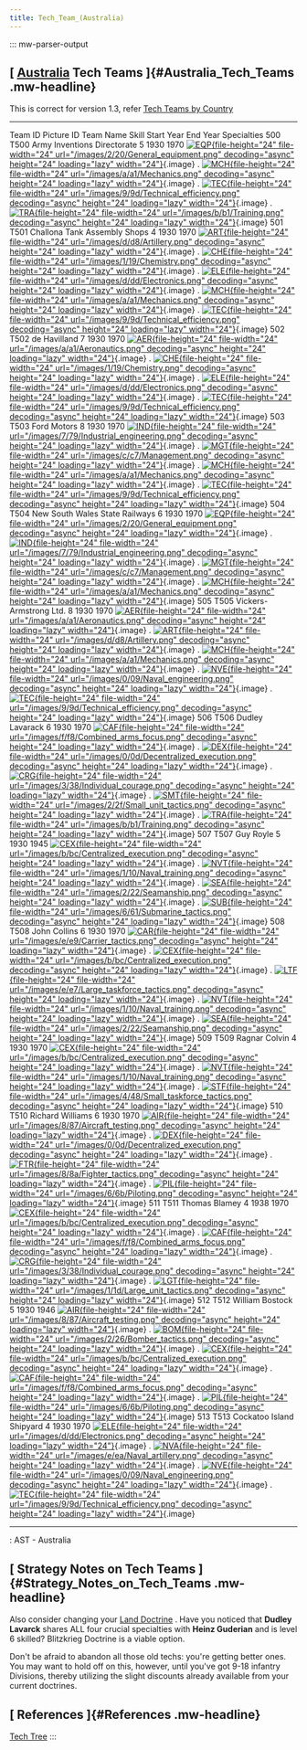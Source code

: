 ```yaml
---
title: Tech_Team_(Australia)
---
```


::: mw-parser-output

## [ [Australia](/wiki/Australia "Australia") Tech Teams ]{#Australia_Tech_Teams .mw-headline}

This is correct for version 1.3, refer [Tech Teams by
Country](/wiki/Tech_Teams_by_Country "Tech Teams by Country")

---

Team ID Picture ID Team Name Skill Start Year End Year Specialties
500 T500 Army Inventions Directorate 5 1930 1970 [![EQP](/images/2/20/General_equipment.png){file-height="24" file-width="24" url="/images/2/20/General_equipment.png" decoding="async" height="24" loading="lazy" width="24"}](/wiki/File:General_equipment.png "EQP"){.image} . [![MCH](/images/a/a1/Mechanics.png){file-height="24" file-width="24" url="/images/a/a1/Mechanics.png" decoding="async" height="24" loading="lazy" width="24"}](/wiki/File:Mechanics.png "MCH"){.image} . [![TEC](/images/9/9d/Technical_efficiency.png){file-height="24" file-width="24" url="/images/9/9d/Technical_efficiency.png" decoding="async" height="24" loading="lazy" width="24"}](/wiki/File:Technical_efficiency.png "TEC"){.image} . [![TRA](/images/b/b1/Training.png){file-height="24" file-width="24" url="/images/b/b1/Training.png" decoding="async" height="24" loading="lazy" width="24"}](/wiki/File:Training.png "TRA"){.image}
501 T501 Challona Tank Assembly Shops 4 1930 1970 [![ART](/images/d/d8/Artillery.png){file-height="24" file-width="24" url="/images/d/d8/Artillery.png" decoding="async" height="24" loading="lazy" width="24"}](/wiki/File:Artillery.png "ART"){.image} . [![CHE](/images/1/19/Chemistry.png){file-height="24" file-width="24" url="/images/1/19/Chemistry.png" decoding="async" height="24" loading="lazy" width="24"}](/wiki/File:Chemistry.png "CHE"){.image} . [![ELE](/images/d/dd/Electronics.png){file-height="24" file-width="24" url="/images/d/dd/Electronics.png" decoding="async" height="24" loading="lazy" width="24"}](/wiki/File:Electronics.png "ELE"){.image} . [![MCH](/images/a/a1/Mechanics.png){file-height="24" file-width="24" url="/images/a/a1/Mechanics.png" decoding="async" height="24" loading="lazy" width="24"}](/wiki/File:Mechanics.png "MCH"){.image} . [![TEC](/images/9/9d/Technical_efficiency.png){file-height="24" file-width="24" url="/images/9/9d/Technical_efficiency.png" decoding="async" height="24" loading="lazy" width="24"}](/wiki/File:Technical_efficiency.png "TEC"){.image}
502 T502 de Havilland 7 1930 1970 [![AER](/images/a/a1/Aeronautics.png){file-height="24" file-width="24" url="/images/a/a1/Aeronautics.png" decoding="async" height="24" loading="lazy" width="24"}](/wiki/File:Aeronautics.png "AER"){.image} . [![CHE](/images/1/19/Chemistry.png){file-height="24" file-width="24" url="/images/1/19/Chemistry.png" decoding="async" height="24" loading="lazy" width="24"}](/wiki/File:Chemistry.png "CHE"){.image} . [![ELE](/images/d/dd/Electronics.png){file-height="24" file-width="24" url="/images/d/dd/Electronics.png" decoding="async" height="24" loading="lazy" width="24"}](/wiki/File:Electronics.png "ELE"){.image} . [![TEC](/images/9/9d/Technical_efficiency.png){file-height="24" file-width="24" url="/images/9/9d/Technical_efficiency.png" decoding="async" height="24" loading="lazy" width="24"}](/wiki/File:Technical_efficiency.png "TEC"){.image}
503 T503 Ford Motors 8 1930 1970 [![IND](/images/7/79/Industrial_engineering.png){file-height="24" file-width="24" url="/images/7/79/Industrial_engineering.png" decoding="async" height="24" loading="lazy" width="24"}](/wiki/File:Industrial_engineering.png "IND"){.image} . [![MGT](/images/c/c7/Management.png){file-height="24" file-width="24" url="/images/c/c7/Management.png" decoding="async" height="24" loading="lazy" width="24"}](/wiki/File:Management.png "MGT"){.image} . [![MCH](/images/a/a1/Mechanics.png){file-height="24" file-width="24" url="/images/a/a1/Mechanics.png" decoding="async" height="24" loading="lazy" width="24"}](/wiki/File:Mechanics.png "MCH"){.image} . [![TEC](/images/9/9d/Technical_efficiency.png){file-height="24" file-width="24" url="/images/9/9d/Technical_efficiency.png" decoding="async" height="24" loading="lazy" width="24"}](/wiki/File:Technical_efficiency.png "TEC"){.image}
504 T504 New South Wales State Railways 6 1930 1970 [![EQP](/images/2/20/General_equipment.png){file-height="24" file-width="24" url="/images/2/20/General_equipment.png" decoding="async" height="24" loading="lazy" width="24"}](/wiki/File:General_equipment.png "EQP"){.image} . [![IND](/images/7/79/Industrial_engineering.png){file-height="24" file-width="24" url="/images/7/79/Industrial_engineering.png" decoding="async" height="24" loading="lazy" width="24"}](/wiki/File:Industrial_engineering.png "IND"){.image} . [![MGT](/images/c/c7/Management.png){file-height="24" file-width="24" url="/images/c/c7/Management.png" decoding="async" height="24" loading="lazy" width="24"}](/wiki/File:Management.png "MGT"){.image} . [![MCH](/images/a/a1/Mechanics.png){file-height="24" file-width="24" url="/images/a/a1/Mechanics.png" decoding="async" height="24" loading="lazy" width="24"}](/wiki/File:Mechanics.png "MCH"){.image}
505 T505 Vickers-Armstrong Ltd. 8 1930 1970 [![AER](/images/a/a1/Aeronautics.png){file-height="24" file-width="24" url="/images/a/a1/Aeronautics.png" decoding="async" height="24" loading="lazy" width="24"}](/wiki/File:Aeronautics.png "AER"){.image} . [![ART](/images/d/d8/Artillery.png){file-height="24" file-width="24" url="/images/d/d8/Artillery.png" decoding="async" height="24" loading="lazy" width="24"}](/wiki/File:Artillery.png "ART"){.image} . [![MCH](/images/a/a1/Mechanics.png){file-height="24" file-width="24" url="/images/a/a1/Mechanics.png" decoding="async" height="24" loading="lazy" width="24"}](/wiki/File:Mechanics.png "MCH"){.image} . [![NVE](/images/0/09/Naval_engineering.png){file-height="24" file-width="24" url="/images/0/09/Naval_engineering.png" decoding="async" height="24" loading="lazy" width="24"}](/wiki/File:Naval_engineering.png "NVE"){.image} . [![TEC](/images/9/9d/Technical_efficiency.png){file-height="24" file-width="24" url="/images/9/9d/Technical_efficiency.png" decoding="async" height="24" loading="lazy" width="24"}](/wiki/File:Technical_efficiency.png "TEC"){.image}
506 T506 Dudley Lavarack 6 1930 1970 [![CAF](/images/f/f8/Combined_arms_focus.png){file-height="24" file-width="24" url="/images/f/f8/Combined_arms_focus.png" decoding="async" height="24" loading="lazy" width="24"}](/wiki/File:Combined_arms_focus.png "CAF"){.image} . [![DEX](/images/0/0d/Decentralized_execution.png){file-height="24" file-width="24" url="/images/0/0d/Decentralized_execution.png" decoding="async" height="24" loading="lazy" width="24"}](/wiki/File:Decentralized_execution.png "DEX"){.image} . [![CRG](/images/3/38/Individual_courage.png){file-height="24" file-width="24" url="/images/3/38/Individual_courage.png" decoding="async" height="24" loading="lazy" width="24"}](/wiki/File:Individual_courage.png "CRG"){.image} . [![SMT](/images/2/2f/Small_unit_tactics.png){file-height="24" file-width="24" url="/images/2/2f/Small_unit_tactics.png" decoding="async" height="24" loading="lazy" width="24"}](/wiki/File:Small_unit_tactics.png "SMT"){.image} . [![TRA](/images/b/b1/Training.png){file-height="24" file-width="24" url="/images/b/b1/Training.png" decoding="async" height="24" loading="lazy" width="24"}](/wiki/File:Training.png "TRA"){.image}
507 T507 Guy Royle 5 1930 1945 [![CEX](/images/b/bc/Centralized_execution.png){file-height="24" file-width="24" url="/images/b/bc/Centralized_execution.png" decoding="async" height="24" loading="lazy" width="24"}](/wiki/File:Centralized_execution.png "CEX"){.image} . [![NVT](/images/1/10/Naval_training.png){file-height="24" file-width="24" url="/images/1/10/Naval_training.png" decoding="async" height="24" loading="lazy" width="24"}](/wiki/File:Naval_training.png "NVT"){.image} . [![SEA](/images/2/22/Seamanship.png){file-height="24" file-width="24" url="/images/2/22/Seamanship.png" decoding="async" height="24" loading="lazy" width="24"}](/wiki/File:Seamanship.png "SEA"){.image} . [![SUB](/images/6/61/Submarine_tactics.png){file-height="24" file-width="24" url="/images/6/61/Submarine_tactics.png" decoding="async" height="24" loading="lazy" width="24"}](/wiki/File:Submarine_tactics.png "SUB"){.image}
508 T508 John Collins 6 1930 1970 [![CAR](/images/e/e9/Carrier_tactics.png){file-height="24" file-width="24" url="/images/e/e9/Carrier_tactics.png" decoding="async" height="24" loading="lazy" width="24"}](/wiki/File:Carrier_tactics.png "CAR"){.image} . [![CEX](/images/b/bc/Centralized_execution.png){file-height="24" file-width="24" url="/images/b/bc/Centralized_execution.png" decoding="async" height="24" loading="lazy" width="24"}](/wiki/File:Centralized_execution.png "CEX"){.image} . [![LTF](/images/e/e7/Large_taskforce_tactics.png){file-height="24" file-width="24" url="/images/e/e7/Large_taskforce_tactics.png" decoding="async" height="24" loading="lazy" width="24"}](/wiki/File:Large_taskforce_tactics.png "LTF"){.image} . [![NVT](/images/1/10/Naval_training.png){file-height="24" file-width="24" url="/images/1/10/Naval_training.png" decoding="async" height="24" loading="lazy" width="24"}](/wiki/File:Naval_training.png "NVT"){.image} . [![SEA](/images/2/22/Seamanship.png){file-height="24" file-width="24" url="/images/2/22/Seamanship.png" decoding="async" height="24" loading="lazy" width="24"}](/wiki/File:Seamanship.png "SEA"){.image}
509 T509 Ragnar Colvin 4 1930 1970 [![CEX](/images/b/bc/Centralized_execution.png){file-height="24" file-width="24" url="/images/b/bc/Centralized_execution.png" decoding="async" height="24" loading="lazy" width="24"}](/wiki/File:Centralized_execution.png "CEX"){.image} . [![NVT](/images/1/10/Naval_training.png){file-height="24" file-width="24" url="/images/1/10/Naval_training.png" decoding="async" height="24" loading="lazy" width="24"}](/wiki/File:Naval_training.png "NVT"){.image} . [![STF](/images/4/48/Small_taskforce_tactics.png){file-height="24" file-width="24" url="/images/4/48/Small_taskforce_tactics.png" decoding="async" height="24" loading="lazy" width="24"}](/wiki/File:Small_taskforce_tactics.png "STF"){.image}
510 T510 Richard Williams 6 1930 1970 [![AIR](/images/8/87/Aircraft_testing.png){file-height="24" file-width="24" url="/images/8/87/Aircraft_testing.png" decoding="async" height="24" loading="lazy" width="24"}](/wiki/File:Aircraft_testing.png "AIR"){.image} . [![DEX](/images/0/0d/Decentralized_execution.png){file-height="24" file-width="24" url="/images/0/0d/Decentralized_execution.png" decoding="async" height="24" loading="lazy" width="24"}](/wiki/File:Decentralized_execution.png "DEX"){.image} . [![FTR](/images/8/8a/Fighter_tactics.png){file-height="24" file-width="24" url="/images/8/8a/Fighter_tactics.png" decoding="async" height="24" loading="lazy" width="24"}](/wiki/File:Fighter_tactics.png "FTR"){.image} . [![PIL](/images/6/6b/Piloting.png){file-height="24" file-width="24" url="/images/6/6b/Piloting.png" decoding="async" height="24" loading="lazy" width="24"}](/wiki/File:Piloting.png "PIL"){.image}
511 T511 Thomas Blamey 4 1938 1970 [![CEX](/images/b/bc/Centralized_execution.png){file-height="24" file-width="24" url="/images/b/bc/Centralized_execution.png" decoding="async" height="24" loading="lazy" width="24"}](/wiki/File:Centralized_execution.png "CEX"){.image} . [![CAF](/images/f/f8/Combined_arms_focus.png){file-height="24" file-width="24" url="/images/f/f8/Combined_arms_focus.png" decoding="async" height="24" loading="lazy" width="24"}](/wiki/File:Combined_arms_focus.png "CAF"){.image} . [![CRG](/images/3/38/Individual_courage.png){file-height="24" file-width="24" url="/images/3/38/Individual_courage.png" decoding="async" height="24" loading="lazy" width="24"}](/wiki/File:Individual_courage.png "CRG"){.image} . [![LGT](/images/1/1d/Large_unit_tactics.png){file-height="24" file-width="24" url="/images/1/1d/Large_unit_tactics.png" decoding="async" height="24" loading="lazy" width="24"}](/wiki/File:Large_unit_tactics.png "LGT"){.image}
512 T512 William Bostock 5 1930 1946 [![AIR](/images/8/87/Aircraft_testing.png){file-height="24" file-width="24" url="/images/8/87/Aircraft_testing.png" decoding="async" height="24" loading="lazy" width="24"}](/wiki/File:Aircraft_testing.png "AIR"){.image} . [![BOM](/images/2/26/Bomber_tactics.png){file-height="24" file-width="24" url="/images/2/26/Bomber_tactics.png" decoding="async" height="24" loading="lazy" width="24"}](/wiki/File:Bomber_tactics.png "BOM"){.image} . [![CEX](/images/b/bc/Centralized_execution.png){file-height="24" file-width="24" url="/images/b/bc/Centralized_execution.png" decoding="async" height="24" loading="lazy" width="24"}](/wiki/File:Centralized_execution.png "CEX"){.image} . [![CAF](/images/f/f8/Combined_arms_focus.png){file-height="24" file-width="24" url="/images/f/f8/Combined_arms_focus.png" decoding="async" height="24" loading="lazy" width="24"}](/wiki/File:Combined_arms_focus.png "CAF"){.image} . [![PIL](/images/6/6b/Piloting.png){file-height="24" file-width="24" url="/images/6/6b/Piloting.png" decoding="async" height="24" loading="lazy" width="24"}](/wiki/File:Piloting.png "PIL"){.image}
513 T513 Cockatoo Island Shipyard 4 1930 1970 [![ELE](/images/d/dd/Electronics.png){file-height="24" file-width="24" url="/images/d/dd/Electronics.png" decoding="async" height="24" loading="lazy" width="24"}](/wiki/File:Electronics.png "ELE"){.image} . [![NVA](/images/e/ea/Naval_artillery.png){file-height="24" file-width="24" url="/images/e/ea/Naval_artillery.png" decoding="async" height="24" loading="lazy" width="24"}](/wiki/File:Naval_artillery.png "NVA"){.image} . [![NVE](/images/0/09/Naval_engineering.png){file-height="24" file-width="24" url="/images/0/09/Naval_engineering.png" decoding="async" height="24" loading="lazy" width="24"}](/wiki/File:Naval_engineering.png "NVE"){.image} . [![TEC](/images/9/9d/Technical_efficiency.png){file-height="24" file-width="24" url="/images/9/9d/Technical_efficiency.png" decoding="async" height="24" loading="lazy" width="24"}](/wiki/File:Technical_efficiency.png "TEC"){.image}

---

: AST - Australia

## [ Strategy Notes on Tech Teams ]{#Strategy_Notes_on_Tech_Teams .mw-headline}

Also consider changing your [Land
Doctrine](/wiki/Land_Doctrine "Land Doctrine") . Have you noticed that
**Dudley Lavarck** shares ALL four crucial specialties with **Heinz
Guderian** and is level 6 skilled? Blitzkrieg Doctrine is a viable
option.

Don\'t be afraid to abandon all those old techs: you\'re getting better
ones. You may want to hold off on this, however, until you\'ve got 9-18
infantry Divisions, thereby utilizing the slight discounts already
available from your current doctrines.

## [ References ]{#References .mw-headline}

[Tech Tree](/wiki/Tech_Tree "Tech Tree")
:::
